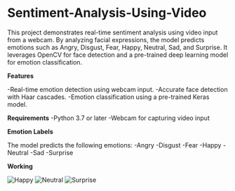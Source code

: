 # Sentiment-Analysis-Using-Video

This project demonstrates real-time sentiment analysis using video input from a webcam. By analyzing facial expressions, the model predicts emotions such as Angry, Disgust, Fear, Happy, Neutral, Sad, and Surprise. It leverages OpenCV for face detection and a pre-trained deep learning model for emotion classification.

**Features**

-Real-time emotion detection using webcam input.
-Accurate face detection with Haar cascades.
-Emotion classification using a pre-trained Keras model.

**Requirements**
-Python 3.7 or later
-Webcam for capturing video input

**Emotion Labels**

The model predicts the following emotions:
-Angry
-Disgust
-Fear
-Happy
-Neutral
-Sad
-Surprise

**Working**

![Happy](https://github.com/user-attachments/assets/696fcf76-b595-4dd5-a3b2-140717cc7389)
![Neutral](https://github.com/user-attachments/assets/58d708d3-fc70-428c-ba9a-75cb33d2c88c)
![Surprise](https://github.com/user-attachments/assets/0af69a26-8b21-4afd-86a4-cd35bd50d5ef)
